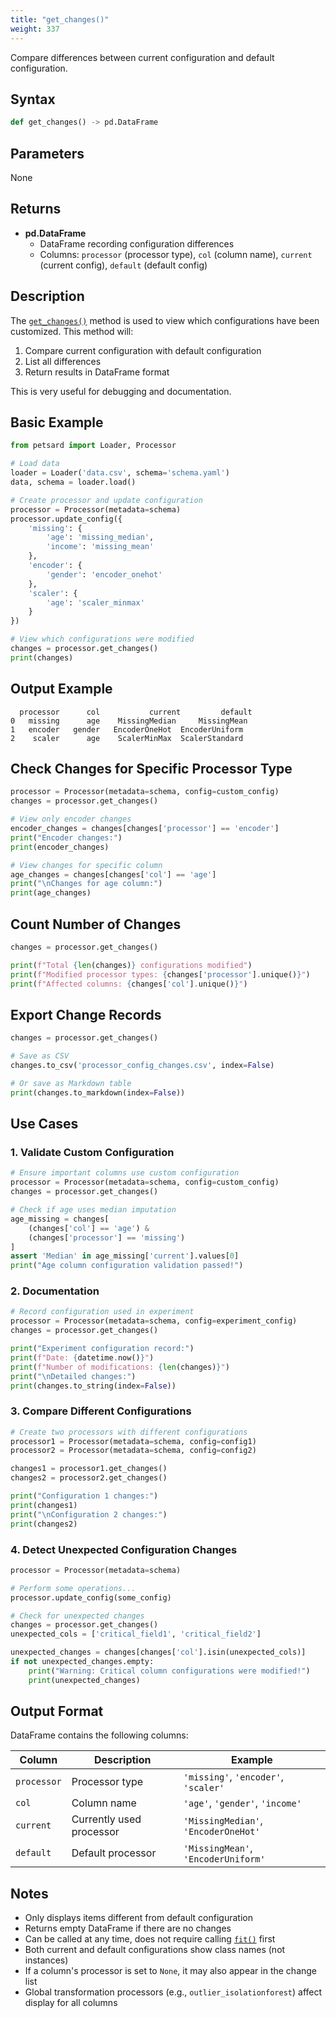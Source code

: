 ```yaml
---
title: "get_changes()"
weight: 337
---
```


Compare differences between current configuration and default configuration.

## Syntax

```python
def get_changes() -> pd.DataFrame
```

## Parameters

None

## Returns

- **pd.DataFrame**
    - DataFrame recording configuration differences
    - Columns: `processor` (processor type), `col` (column name), `current` (current config), `default` (default config)

## Description

The [`get_changes()`](processor_get_changes.md:1) method is used to view which configurations have been customized. This method will:

1. Compare current configuration with default configuration
2. List all differences
3. Return results in DataFrame format

This is very useful for debugging and documentation.

## Basic Example

```python
from petsard import Loader, Processor

# Load data
loader = Loader('data.csv', schema='schema.yaml')
data, schema = loader.load()

# Create processor and update configuration
processor = Processor(metadata=schema)
processor.update_config({
    'missing': {
        'age': 'missing_median',
        'income': 'missing_mean'
    },
    'encoder': {
        'gender': 'encoder_onehot'
    },
    'scaler': {
        'age': 'scaler_minmax'
    }
})

# View which configurations were modified
changes = processor.get_changes()
print(changes)
```

## Output Example

```
  processor      col           current         default
0   missing      age    MissingMedian     MissingMean
1   encoder   gender   EncoderOneHot  EncoderUniform
2    scaler      age    ScalerMinMax  ScalerStandard
```

## Check Changes for Specific Processor Type

```python
processor = Processor(metadata=schema, config=custom_config)
changes = processor.get_changes()

# View only encoder changes
encoder_changes = changes[changes['processor'] == 'encoder']
print("Encoder changes:")
print(encoder_changes)

# View changes for specific column
age_changes = changes[changes['col'] == 'age']
print("\nChanges for age column:")
print(age_changes)
```

## Count Number of Changes

```python
changes = processor.get_changes()

print(f"Total {len(changes)} configurations modified")
print(f"Modified processor types: {changes['processor'].unique()}")
print(f"Affected columns: {changes['col'].unique()}")
```

## Export Change Records

```python
changes = processor.get_changes()

# Save as CSV
changes.to_csv('processor_config_changes.csv', index=False)

# Or save as Markdown table
print(changes.to_markdown(index=False))
```

## Use Cases

### 1. Validate Custom Configuration

```python
# Ensure important columns use custom configuration
processor = Processor(metadata=schema, config=custom_config)
changes = processor.get_changes()

# Check if age uses median imputation
age_missing = changes[
    (changes['col'] == 'age') & 
    (changes['processor'] == 'missing')
]
assert 'Median' in age_missing['current'].values[0]
print("Age column configuration validation passed!")
```

### 2. Documentation

```python
# Record configuration used in experiment
processor = Processor(metadata=schema, config=experiment_config)
changes = processor.get_changes()

print("Experiment configuration record:")
print(f"Date: {datetime.now()}")
print(f"Number of modifications: {len(changes)}")
print("\nDetailed changes:")
print(changes.to_string(index=False))
```

### 3. Compare Different Configurations

```python
# Create two processors with different configurations
processor1 = Processor(metadata=schema, config=config1)
processor2 = Processor(metadata=schema, config=config2)

changes1 = processor1.get_changes()
changes2 = processor2.get_changes()

print("Configuration 1 changes:")
print(changes1)
print("\nConfiguration 2 changes:")
print(changes2)
```

### 4. Detect Unexpected Configuration Changes

```python
processor = Processor(metadata=schema)

# Perform some operations...
processor.update_config(some_config)

# Check for unexpected changes
changes = processor.get_changes()
unexpected_cols = ['critical_field1', 'critical_field2']

unexpected_changes = changes[changes['col'].isin(unexpected_cols)]
if not unexpected_changes.empty:
    print("Warning: Critical column configurations were modified!")
    print(unexpected_changes)
```

## Output Format

DataFrame contains the following columns:

| Column | Description | Example |
|--------|-------------|---------|
| `processor` | Processor type | `'missing'`, `'encoder'`, `'scaler'` |
| `col` | Column name | `'age'`, `'gender'`, `'income'` |
| `current` | Currently used processor | `'MissingMedian'`, `'EncoderOneHot'` |
| `default` | Default processor | `'MissingMean'`, `'EncoderUniform'` |

## Notes

- Only displays items different from default configuration
- Returns empty DataFrame if there are no changes
- Can be called at any time, does not require calling [`fit()`](processor_fit.md:1) first
- Both current and default configurations show class names (not instances)
- If a column's processor is set to `None`, it may also appear in the change list
- Global transformation processors (e.g., `outlier_isolationforest`) affect display for all columns